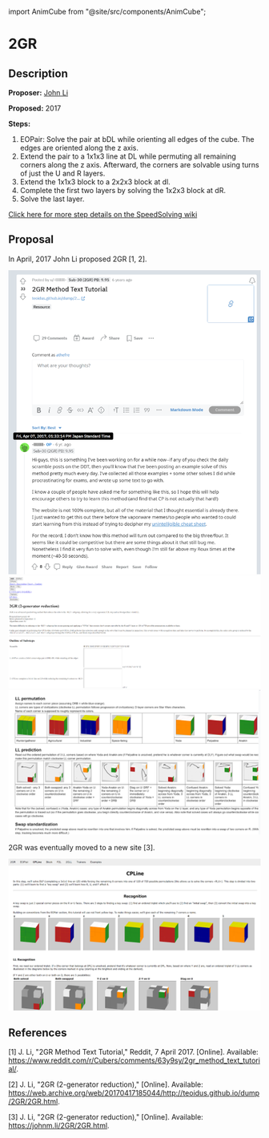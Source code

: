 import AnimCube from "@site/src/components/AnimCube";

# 2GR

<AnimCube params="buttonbar=0&position=lluuu&scale=6&hint=10&hintborder=1&borderwidth=10&facelets=dldlyldlddwwlwldlddlddbddlddlddgddlgddddoddooddddrdddd" width="400px" height="400px" />

## Description

**Proposer:** [John Li](CubingContributors/MethodDevelopers.md#li-john-teoidus)

**Proposed:** 2017

**Steps:**

1. EOPair: Solve the pair at bDL while orienting all edges of the cube. The edges are oriented along the z axis.
2. Extend the pair to a 1x1x3 line at DL while permuting all remaining corners along the z axis. Afterward, the corners are solvable using turns of just the U and R layers.
3. Extend the 1x1x3 block to a 2x2x3 block at dl.
4. Complete the first two layers by solving the 1x2x3 block at dR.
5. Solve the last layer.

[Click here for more step details on the SpeedSolving wiki](https://www.speedsolving.com/wiki/index.php/2GR_Method)

## Proposal

In April, 2017 John Li proposed 2GR [1, 2].

![](img/2GR/Proposal1.png)
![](img/2GR/Proposal2.png)
![](img/2GR/Proposal3.png)

2GR was eventually moved to a new site [3].

![](img/2GR/NewSite.png)

## References

[1] J. Li, "2GR Method Text Tutorial," Reddit, 7 April 2017. [Online]. Available: https://www.reddit.com/r/Cubers/comments/63y9sy/2gr_method_text_tutorial/.

[2] J. Li, "2GR (2-generator reduction)," [Online]. Available: https://web.archive.org/web/20170417185044/http://teoidus.github.io/dump/2GR/2GR.html.

[3] J. Li, "2GR (2-generator reduction)," [Online]. Available: https://johnm.li/2GR/2GR.html.